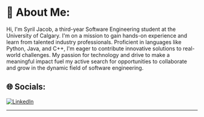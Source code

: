 # 💫 About Me:
Hi, I'm Syril Jacob, a third-year Software Engineering student at the University of Calgary. I'm on a mission to gain hands-on experience and learn from talented industry professionals. Proficient in languages like Python, Java, and C++, I'm eager to contribute innovative solutions to real-world challenges. My passion for technology and drive to make a meaningful impact fuel my active search for opportunities to collaborate and grow in the dynamic field of software engineering.


## 🌐 Socials:
[![LinkedIn](https://img.shields.io/badge/LinkedIn-%230077B5.svg?logo=linkedin&logoColor=white)](https://linkedin.com/in/https://www.linkedin.com/in/syril-jacob/) 


---

<!-- Proudly created with GPRM ( https://gprm.itsvg.in ) -->

